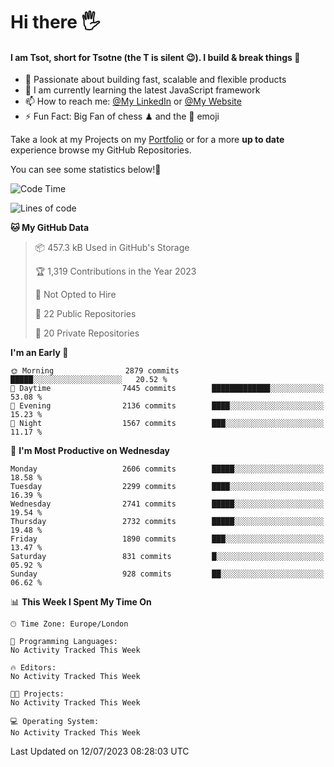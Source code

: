 # Hi there :raised_hand_with_fingers_splayed:
#### I am Tsot, short for Tsotne (the T is silent :wink:). I build & break things :space_invader:
- :telescope: Passionate about building fast, scalable and flexible products
- :seedling: I am currently learning the latest JavaScript framework 
- :mailbox: How to reach me: [@My LinkedIn](https://www.linkedin.com/in/tsotne-gvadzabia/) or [@My Website](https://tsotne.co.uk/contact)
- :zap: Fun Fact: Big Fan of chess ♟ and the 👾 emoji

Take a look at my Projects on my [Portfolio](https://tsotne.co.uk/) or for a more **up to date** experience browse my GitHub Repositories.

You can see some statistics below!:space_invader:
<!--START_SECTION:waka-->
![Code Time](http://img.shields.io/badge/Code%20Time-761%20hrs%202%20mins-blue)

![Lines of code](https://img.shields.io/badge/From%20Hello%20World%20I%27ve%20Written-6.8%20million%20lines%20of%20code-blue)

**🐱 My GitHub Data** 

> 📦 457.3 kB Used in GitHub's Storage 
 > 
> 🏆 1,319 Contributions in the Year 2023
 > 
> 🚫 Not Opted to Hire
 > 
> 📜 22 Public Repositories 
 > 
> 🔑 20 Private Repositories 
 > 
**I'm an Early 🐤** 

```text
🌞 Morning                2879 commits        █████░░░░░░░░░░░░░░░░░░░░   20.52 % 
🌆 Daytime                7445 commits        █████████████░░░░░░░░░░░░   53.08 % 
🌃 Evening                2136 commits        ████░░░░░░░░░░░░░░░░░░░░░   15.23 % 
🌙 Night                  1567 commits        ███░░░░░░░░░░░░░░░░░░░░░░   11.17 % 
```
📅 **I'm Most Productive on Wednesday** 

```text
Monday                   2606 commits        █████░░░░░░░░░░░░░░░░░░░░   18.58 % 
Tuesday                  2299 commits        ████░░░░░░░░░░░░░░░░░░░░░   16.39 % 
Wednesday                2741 commits        █████░░░░░░░░░░░░░░░░░░░░   19.54 % 
Thursday                 2732 commits        █████░░░░░░░░░░░░░░░░░░░░   19.48 % 
Friday                   1890 commits        ███░░░░░░░░░░░░░░░░░░░░░░   13.47 % 
Saturday                 831 commits         █░░░░░░░░░░░░░░░░░░░░░░░░   05.92 % 
Sunday                   928 commits         ██░░░░░░░░░░░░░░░░░░░░░░░   06.62 % 
```


📊 **This Week I Spent My Time On** 

```text
🕑︎ Time Zone: Europe/London

💬 Programming Languages: 
No Activity Tracked This Week

🔥 Editors: 
No Activity Tracked This Week

🐱‍💻 Projects: 
No Activity Tracked This Week

💻 Operating System: 
No Activity Tracked This Week
```


 Last Updated on 12/07/2023 08:28:03 UTC
<!--END_SECTION:waka-->
